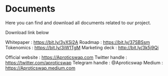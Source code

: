 # Documents
Here you can find and download all documents related to our project.

Download link below

Whitepaper : https://bit.ly/3yXSj2A
Roadmap : https://bit.ly/37SBSsm
Tokenomics : https://bit.ly/3iW1TgM
Marketing deck : http://bit.ly/3k5j9Qi

Official website : https://Aproticswap.com
Twitter handle : https://twitter.com/aproticswap
Telegram handle : @Aproticswap
Medium : https://Aproticswap.medium.com
